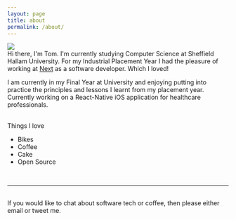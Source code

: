 ```yaml
---
layout: page
title: about
permalink: /about/
---
```


<img class="col one right" src="/img/prof_pic.jpg">

<br/>
Hi there, I'm Tom. I'm currently studying Computer Science at Sheffield Hallam University. For my Industrial Placement Year I had the pleasure of working at <a href="http://www.next.co.uk">Next</a> as a software developer. Which I loved! 

I am currently in my Final Year at University and enjoying putting into practice the principles and lessons I learnt from my placement year. Currently working on a React-Native iOS application for healthcare professionals.

<br/>
Things I love
<ul>
	<li>Bikes</li>
	<li>Coffee</li>
	<li>Cake</li>
	<li>Open Source</li>
</ul>

<br/>
<hr/>
<br/>
<span class="contacticon center">
	<a href="mailto:iTomHanson@gmail.com"><i class="fa fa-envelope-square"></i></a>
	<a href="https://github.com/tmhn" target="_blank"><i class="fa fa-github-square"></i></a>
	<a href="https://www.linkedin.com/thomasmhanson" target="_blank"><i class="fa fa-linkedin-square"></i></a>
	<a href="https://twitter.com/iTomHanson" target="_blank"><i class="fa fa-twitter-square"></i></a>
</span>

<div class="col three caption">
	If you would like to chat about software tech or coffee, then please either email or tweet me.
</div>

